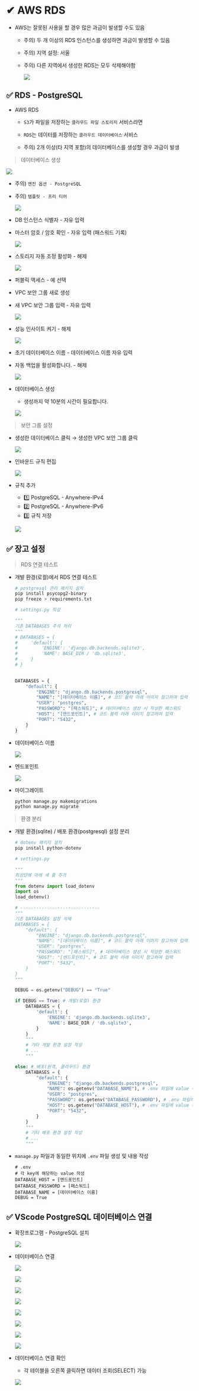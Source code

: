 # ✔ AWS RDS

- AWS는 잘못된 사용을 할 경우 많은 과금이 발생할 수도 있음
  
  - 주의) 두 개 이상의 RDS 인스턴스를 생성하면 과금이 발생할 수 있음
  - 주의) 지역 설정: 서울
  - 주의) 다른 지역에서 생성한 RDS는 모두 삭제해야함
  
    ![](img/AWS_RDS_1.png)

## ✅ RDS - PostgreSQL

- AWS RDS
  
  - `S3`가 파일을 저장하는 `클라우드 파일 스토리지` 서비스라면
  
  - `RDS`는 데이터를 저장하는 `클라우드 데이터베이스` 서비스
  
  - 주의) 2개 이상(타 지역 포함)의 데이터베이스를 생성할 경우 과금이 발생

> 데이터베이스 생성

  ![](img/AWS_RDS_2.png)
 
- 주의) `엔진 옵션 - PostgreSQL`

- 주의) `템플릿 - 프리 티어`

  ![](img/AWS_RDS_3.png)

- DB 인스턴스 식별자 - 자유 입력

- 마스터 암호 / 암호 확인 - 자유 입력 (패스워드 기록)

  ![](img/AWS_RDS_4.png)

- 스토리지 자동 조정 활성화 - 해제

  ![](img/AWS_RDS_5.png)

- 퍼블릭 액세스 - 예 선택

- VPC 보안 그룹 새로 생성

- 새 VPC 보안 그룹 입력 - 자유 입력

  ![](img/AWS_RDS_6.png)

- 성능 인사이트 켜기 - 해제

  ![](img/AWS_RDS_7.png)

- 초기 데이터베이스 이름 - 데이터베이스 이름 자유 입력

- 자동 백업을 활성화합니다. - 해제

  ![](img/AWS_RDS_8.png)

- 데이터베이스 생성
  - 생성까지 약 10분의 시간이 필요합니다.

  ![](img/AWS_RDS_9.png)

> 보안 그룹 설정

- 생성한 데이터베이스 클릭 → 생성한 VPC 보안 그룹 클릭

  ![](img/AWS_RDS_10.png)

- 인바운드 규칙 편집

  ![](img/AWS_RDS_11.png)

- 규칙 추가
  - 1️⃣ PostgreSQL - Anywhere-IPv4
  - 2️⃣ PostgreSQL - Anywhere-IPv6
  - 3️⃣ 규칙 저장

  ![](img/AWS_RDS_12.png)

## ✅ 장고 설정

> RDS 연결 테스트

- 개발 환경(로컬)에서 RDS 연결 테스트
  
  ```bash
  # postgresql 관리 패키지 설치
  pip install psycopg2-binary
  pip freeze > requirements.txt
  ```

  ```python
  # settings.py 작성

  """
  기존 DATABASES 주석 처리
  """
  # DATABASES = {
  #     'default': {
  #         'ENGINE': 'django.db.backends.sqlite3',
  #         'NAME': BASE_DIR / 'db.sqlite3',
  #     }
  # }

    
  DATABASES = {
      "default": {
          "ENGINE": "django.db.backends.postgresql",
          "NAME": "[데이터베이스 이름]", # 코드 블럭 아래 이미지 참고하여 입력
          "USER": "postgres",
          "PASSWORD": "[패스워드]", # 데이터베이스 생성 시 작성한 패스워드
          "HOST": "[엔드포인트]", # 코드 블럭 아래 이미지 참고하여 입력
          "PORT": "5432",
      }
  }
  ```

- 데이터베이스 이름

  ![](img/AWS_RDS_13.png)

- 엔드포인트

  ![](img/AWS_RDS_14.png)

- 마이그레이트

  ```bash
  python manage.py makemigrations
  python manage.py migrate
  ```

> 환경 분리

- 개발 환경(sqlite) / 배포 환경(postgresql) 설정 분리
  
  ```bash
  # dotenv 패키지 설치
  pip install python-dotenv
  ```

  ```python
  # settings.py

  """
  최상단에 아래 세 줄 추가
  """
  from dotenv import load_dotenv
  import os
  load_dotenv()

  # ------------------------------
  """
  기존 DATABASES 설정 삭제
  DATABASES = {
      "default": {
          "ENGINE": "django.db.backends.postgresql",
          "NAME": "[데이터베이스 이름]", # 코드 블럭 아래 이미지 참고하여 입력
          "USER": "postgres",
          "PASSWORD": "[패스워드]", # 데이터베이스 생성 시 작성한 패스워드
          "HOST": "[엔드포인트]", # 코드 블럭 아래 이미지 참고하여 입력
          "PORT": "5432",
      }
  }
  """

  DEBUG = os.getenv("DEBUG") == "True"

  if DEBUG == True: # 개발(로컬) 환경
      DATABASES = {
          'default': {
              'ENGINE': 'django.db.backends.sqlite3',
              'NAME': BASE_DIR / 'db.sqlite3',
          }
      }
      """
      # 기타 개발 환경 설정 작성
      # ...
      """

  else: # 배포(원격, 클라우드) 환경
      DATABASES = {
          "default": {
              "ENGINE": "django.db.backends.postgresql",
              "NAME": os.getenv("DATABASE_NAME"), # .env 파일에 value 작성
              "USER": "postgres",
              "PASSWORD": os.getenv("DATABASE_PASSWORD"), # .env 파일에 value 작성
              "HOST": os.getenv("DATABASE_HOST"), # .env 파일에 value 작성
              "PORT": "5432",
          }
      }
      """
      # 기타 배포 환경 설정 작성
      # ...
      """
  ```

- `manage.py` 파일과 동일한 위치에 `.env` 파일 생성 및 내용 작성

  ```
  # .env
  # 각 key에 해당하는 value 작성
  DATABASE_HOST = [엔드포인트]
  DATABASE_PASSWORD = [패스워드]
  DATABASE_NAME = [데이터베이스 이름]
  DEBUG = True
  ```

## ✅ VScode PostgreSQL 데이터베이스 연결

- 확장프로그램 - PostgreSQL 설치
  
  ![](img/AWS_RDS_15.png)

- 데이터베이스 연결

  ![](img/AWS_RDS_16.png)

  ![](img/AWS_RDS_17.png)

  ![](img/AWS_RDS_18.png)

  ![](img/AWS_RDS_19.png)

  ![](img/AWS_RDS_20.png)

  ![](img/AWS_RDS_21.png)

  ![](img/AWS_RDS_22.png)

  ![](img/AWS_RDS_23.png)

- 데이터베이스 연결 확인
  - 각 테이블을 오른쪽 클릭하면 데이터 조회(SELECT) 가능

  ![](img/AWS_RDS_24.png)